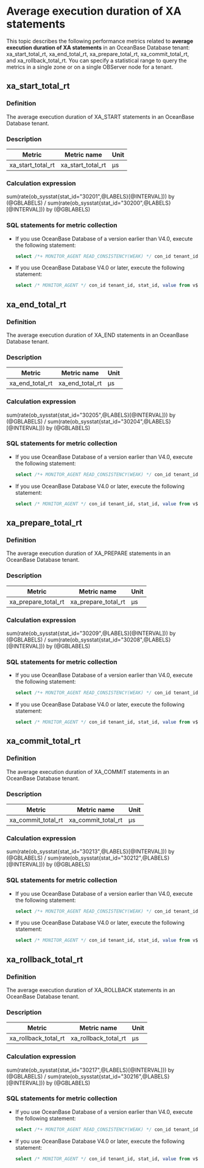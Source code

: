 # Average execution duration of XA statements

This topic describes the following performance metrics related to **average execution duration of XA statements** in an OceanBase Database tenant:  xa_start_total_rt, xa_end_total_rt, xa_prepare_total_rt, xa_commit_total_rt, and xa_rollback_total_rt. You can specify a statistical range to query the metrics in a single zone or on a single OBServer node for a tenant.

## xa_start_total_rt

### Definition

The average execution duration of XA_START statements in an OceanBase Database tenant.

### Description

| **Metric** | **Metric name** | **Unit** |
|-----------|----------|--------|
| xa_start_total_rt | xa_start_total_rt | μs |

### Calculation expression

sum(rate(ob_sysstat{stat_id="30201",@LABELS}[@INTERVAL])) by (@GBLABELS) / sum(rate(ob_sysstat{stat_id="30200",@LABELS}[@INTERVAL])) by (@GBLABELS)

### SQL statements for metric collection

* If you use OceanBase Database of a version earlier than V4.0, execute the following statement:

   ```sql
   select /*+ MONITOR_AGENT READ_CONSISTENCY(WEAK) */ con_id tenant_id, stat_id, value from v$sysstat where stat_id IN (130201, 30200) and (con_id > 1000 or con_id = 1) and class < 1000
   ```

* If you use OceanBase Database V4.0 or later, execute the following statement:

   ```sql
   select /* MONITOR_AGENT */ con_id tenant_id, stat_id, value from v$sysstat where stat_id IN (130201, 30200) and (con_id > 1000 or con_id = 1) and class < 1000
   ```

## xa_end_total_rt

### Definition

The average execution duration of XA_END statements in an OceanBase Database tenant.

### Description

| **Metric** | **Metric name** | **Unit** |
|----------|---------|--------|
| xa_end_total_rt | xa_end_total_rt | μs |

### Calculation expression

sum(rate(ob_sysstat{stat_id="30205",@LABELS}[@INTERVAL])) by (@GBLABELS) / sum(rate(ob_sysstat{stat_id="30204",@LABELS}[@INTERVAL])) by (@GBLABELS)

### SQL statements for metric collection

* If you use OceanBase Database of a version earlier than V4.0, execute the following statement:

   ```sql
   select /*+ MONITOR_AGENT READ_CONSISTENCY(WEAK) */ con_id tenant_id, stat_id, value from v$sysstat where stat_id IN (30205, 30204) and (con_id > 1000 or con_id = 1) and class < 1000
   ```

* If you use OceanBase Database V4.0 or later, execute the following statement:

   ```sql
   select /* MONITOR_AGENT */ con_id tenant_id, stat_id, value from v$sysstat where stat_id IN (30205, 30204) and (con_id > 1000 or con_id = 1) and class < 1000
   ```

## xa_prepare_total_rt

### Definition

The average execution duration of XA_PREPARE statements in an OceanBase Database tenant.

### Description

| **Metric** | **Metric name** | **Unit** |
|----------|---------|--------|
| xa_prepare_total_rt | xa_prepare_total_rt | μs |

### Calculation expression

sum(rate(ob_sysstat{stat_id="30209",@LABELS}[@INTERVAL])) by (@GBLABELS) / sum(rate(ob_sysstat{stat_id="30208",@LABELS}[@INTERVAL])) by (@GBLABELS)

### SQL statements for metric collection

* If you use OceanBase Database of a version earlier than V4.0, execute the following statement:

   ```sql
   select /*+ MONITOR_AGENT READ_CONSISTENCY(WEAK) */ con_id tenant_id, stat_id, value from v$sysstat where stat_id IN (30208, 30209) and (con_id > 1000 or con_id = 1) and class < 1000
   ```

* If you use OceanBase Database V4.0 or later, execute the following statement:

   ```sql
   select /* MONITOR_AGENT */ con_id tenant_id, stat_id, value from v$sysstat where stat_id IN (30208, 30209) and (con_id > 1000 or con_id = 1) and class < 1000
   ```

## xa_commit_total_rt

### Definition

The average execution duration of XA_COMMIT statements in an OceanBase Database tenant.

### Description

| **Metric** | **Metric name** | **Unit** |
|----------|---------|--------|
| xa_commit_total_rt | xa_commit_total_rt | μs |

### Calculation expression

sum(rate(ob_sysstat{stat_id="30213",@LABELS}[@INTERVAL])) by (@GBLABELS) / sum(rate(ob_sysstat{stat_id="30212",@LABELS}[@INTERVAL])) by (@GBLABELS)

### SQL statements for metric collection

* If you use OceanBase Database of a version earlier than V4.0, execute the following statement:

   ```sql
   select /*+ MONITOR_AGENT READ_CONSISTENCY(WEAK) */ con_id tenant_id, stat_id, value from v$sysstat where stat_id IN (30212, 30213) and (con_id > 1000 or con_id = 1) and class < 1000
   ```

* If you use OceanBase Database V4.0 or later, execute the following statement:

   ```sql
   select /* MONITOR_AGENT */ con_id tenant_id, stat_id, value from v$sysstat where stat_id IN (30212, 30213) and (con_id > 1000 or con_id = 1) and class < 1000
   ```

## xa_rollback_total_rt

### Definition

The average execution duration of XA_ROLLBACK statements in an OceanBase Database tenant.

### Description

| **Metric** | **Metric name** | **Unit** |
|----------|---------|--------|
| xa_rollback_total_rt | xa_rollback_total_rt | μs |

### Calculation expression

sum(rate(ob_sysstat{stat_id="30217",@LABELS}[@INTERVAL])) by (@GBLABELS) / sum(rate(ob_sysstat{stat_id="30216",@LABELS}[@INTERVAL])) by (@GBLABELS)

### SQL statements for metric collection

* If you use OceanBase Database of a version earlier than V4.0, execute the following statement:

   ```sql
   select /*+ MONITOR_AGENT READ_CONSISTENCY(WEAK) */ con_id tenant_id, stat_id, value from v$sysstat where stat_id IN (30216, 30217) and (con_id > 1000 or con_id = 1) and class < 1000
   ```

* If you use OceanBase Database V4.0 or later, execute the following statement:

   ```sql
   select /* MONITOR_AGENT */ con_id tenant_id, stat_id, value from v$sysstat where stat_id IN (30216, 30217) and (con_id > 1000 or con_id = 1) and class < 1000
   ```
